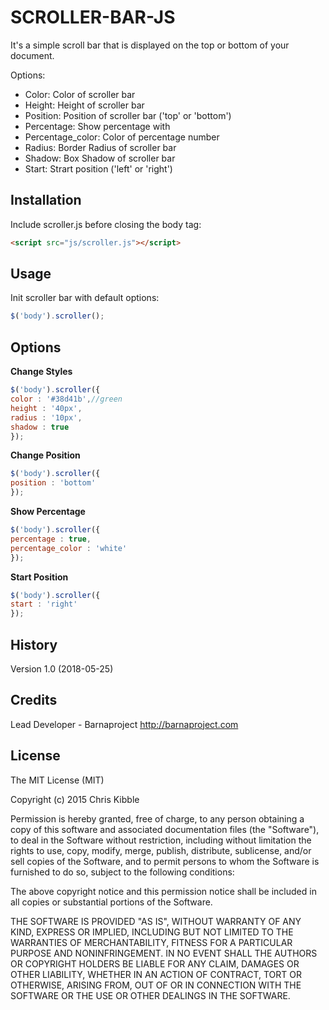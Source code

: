 # SCROLLER-BAR-JS

It's a simple scroll bar that is displayed on the top or bottom of your document.

Options:
- Color: Color of scroller bar
- Height: Height of scroller bar
- Position: Position of scroller bar ('top' or 'bottom')
- Percentage: Show percentage with
- Percentage_color: Color of percentage number
- Radius: Border Radius of scroller bar
- Shadow: Box Shadow of scroller bar
- Start: Strart position ('left' or 'right')

## Installation

Include scroller.js before closing the body tag:

```html
<script src="js/scroller.js"></script>
```

## Usage

Init scroller bar with default options:

```javascript
$('body').scroller();
```

## Options

**Change Styles**
```javascript
$('body').scroller({
color : '#38d41b',//green
height : '40px',
radius : '10px',
shadow : true
});
```

**Change Position**
```javascript
$('body').scroller({
position : 'bottom'
});
```

**Show Percentage**
```javascript
$('body').scroller({
percentage : true,
percentage_color : 'white'
});
```

**Start Position**
```javascript
$('body').scroller({
start : 'right'
});
```

## History

Version 1.0 (2018-05-25)

## Credits
 
Lead Developer - Barnaproject http://barnaproject.com

## License
 
The MIT License (MIT)

Copyright (c) 2015 Chris Kibble

Permission is hereby granted, free of charge, to any person obtaining a copy of this software and associated documentation files (the "Software"), to deal in the Software without restriction, including without limitation the rights to use, copy, modify, merge, publish, distribute, sublicense, and/or sell copies of the Software, and to permit persons to whom the Software is furnished to do so, subject to the following conditions:

The above copyright notice and this permission notice shall be included in all copies or substantial portions of the Software.

THE SOFTWARE IS PROVIDED "AS IS", WITHOUT WARRANTY OF ANY KIND, EXPRESS OR IMPLIED, INCLUDING BUT NOT LIMITED TO THE WARRANTIES OF MERCHANTABILITY, FITNESS FOR A PARTICULAR PURPOSE AND NONINFRINGEMENT. IN NO EVENT SHALL THE AUTHORS OR COPYRIGHT HOLDERS BE LIABLE FOR ANY CLAIM, DAMAGES OR OTHER LIABILITY, WHETHER IN AN ACTION OF CONTRACT, TORT OR OTHERWISE, ARISING FROM, OUT OF OR IN CONNECTION WITH THE SOFTWARE OR THE USE OR OTHER DEALINGS IN THE SOFTWARE.
